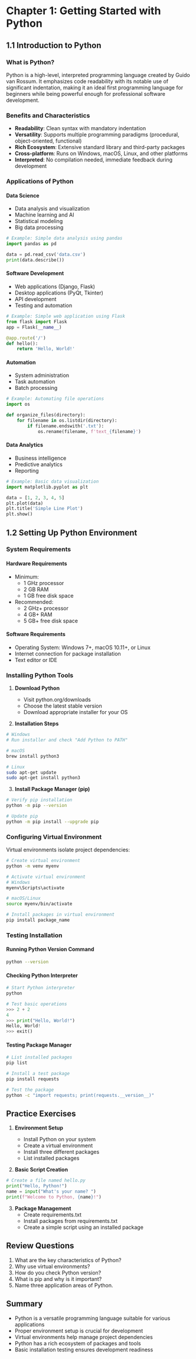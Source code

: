 # Chapter 1: Getting Started with Python

## 1.1 Introduction to Python

### What is Python?
Python is a high-level, interpreted programming language created by Guido van Rossum. It emphasizes code readability with its notable use of significant indentation, making it an ideal first programming language for beginners while being powerful enough for professional software development.

### Benefits and Characteristics
- **Readability**: Clean syntax with mandatory indentation
- **Versatility**: Supports multiple programming paradigms (procedural, object-oriented, functional)
- **Rich Ecosystem**: Extensive standard library and third-party packages
- **Cross-platform**: Runs on Windows, macOS, Linux, and other platforms
- **Interpreted**: No compilation needed, immediate feedback during development

### Applications of Python

#### Data Science
- Data analysis and visualization
- Machine learning and AI
- Statistical modeling
- Big data processing
```python
# Example: Simple data analysis using pandas
import pandas as pd

data = pd.read_csv('data.csv')
print(data.describe())
```

#### Software Development
- Web applications (Django, Flask)
- Desktop applications (PyQt, Tkinter)
- API development
- Testing and automation
```python
# Example: Simple web application using Flask
from flask import Flask
app = Flask(__name__)

@app.route('/')
def hello():
    return 'Hello, World!'
```

#### Automation
- System administration
- Task automation
- Batch processing
```python
# Example: Automating file operations
import os

def organize_files(directory):
    for filename in os.listdir(directory):
        if filename.endswith('.txt'):
            os.rename(filename, f'text_{filename}')
```

#### Data Analytics
- Business intelligence
- Predictive analytics
- Reporting
```python
# Example: Basic data visualization
import matplotlib.pyplot as plt

data = [1, 2, 3, 4, 5]
plt.plot(data)
plt.title('Simple Line Plot')
plt.show()
```

## 1.2 Setting Up Python Environment

### System Requirements

#### Hardware Requirements
- Minimum:
  - 1 GHz processor
  - 2 GB RAM
  - 1 GB free disk space
- Recommended:
  - 2 GHz+ processor
  - 4 GB+ RAM
  - 5 GB+ free disk space

#### Software Requirements
- Operating System: Windows 7+, macOS 10.11+, or Linux
- Internet connection for package installation
- Text editor or IDE

### Installing Python Tools

1. **Download Python**
   - Visit python.org/downloads
   - Choose the latest stable version
   - Download appropriate installer for your OS

2. **Installation Steps**
```bash
# Windows
# Run installer and check "Add Python to PATH"

# macOS
brew install python3

# Linux
sudo apt-get update
sudo apt-get install python3
```

3. **Install Package Manager (pip)**
```bash
# Verify pip installation
python -m pip --version

# Update pip
python -m pip install --upgrade pip
```

### Configuring Virtual Environment

Virtual environments isolate project dependencies:

```bash
# Create virtual environment
python -m venv myenv

# Activate virtual environment
# Windows
myenv\Scripts\activate

# macOS/Linux
source myenv/bin/activate

# Install packages in virtual environment
pip install package_name
```

### Testing Installation

#### Running Python Version Command
```bash
python --version
```

#### Checking Python Interpreter
```python
# Start Python interpreter
python

# Test basic operations
>>> 2 + 2
4
>>> print("Hello, World!")
Hello, World!
>>> exit()
```

#### Testing Package Manager
```bash
# List installed packages
pip list

# Install a test package
pip install requests

# Test the package
python -c "import requests; print(requests.__version__)"
```

## Practice Exercises

1. **Environment Setup**
   - Install Python on your system
   - Create a virtual environment
   - Install three different packages
   - List installed packages

2. **Basic Script Creation**
```python
# Create a file named hello.py
print("Hello, Python!")
name = input("What's your name? ")
print(f"Welcome to Python, {name}!")
```

3. **Package Management**
   - Create requirements.txt
   - Install packages from requirements.txt
   - Create a simple script using an installed package

## Review Questions

1. What are the key characteristics of Python?
2. Why use virtual environments?
3. How do you check Python version?
4. What is pip and why is it important?
5. Name three application areas of Python.

## Summary
- Python is a versatile programming language suitable for various applications
- Proper environment setup is crucial for development
- Virtual environments help manage project dependencies
- Python has a rich ecosystem of packages and tools
- Basic installation testing ensures development readiness